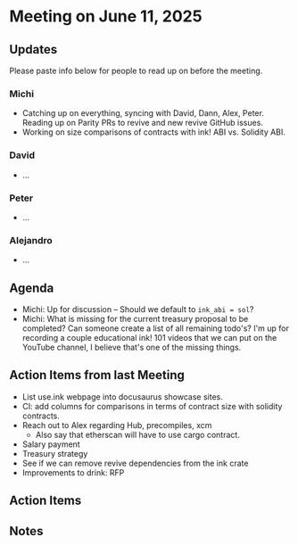 # Meeting on June 11, 2025

## Updates

Please paste info below for people to read up on before the meeting.

### Michi
- Catching up on everything, syncing with David, Dann, Alex, Peter. Reading up on Parity PRs to revive and new revive GitHub issues.
- Working on size comparisons of contracts with ink! ABI vs. Solidity ABI.

### David
- …

### Peter
- …

### Alejandro
- …

## Agenda
- Michi: Up for discussion – Should we default to `ink_abi = sol`?
- Michi: What is missing for the current treasury proposal to be completed? Can someone create a list of all remaining todo's? I'm up for recording a couple educational ink! 101 videos that we can put on the YouTube channel, I believe that's one of the missing things.

## Action Items from last Meeting
- List use.ink webpage into docusaurus showcase sites.
- CI: add columns for comparisons in terms of contract size with solidity contracts.
- Reach out to Alex regarding Hub, precompiles, xcm
  - Also say that etherscan will have to use cargo contract.
- Salary payment
- Treasury strategy
- See if we can remove revive dependencies from the ink crate
- Improvements to drink: RFP

## Action Items

## Notes
